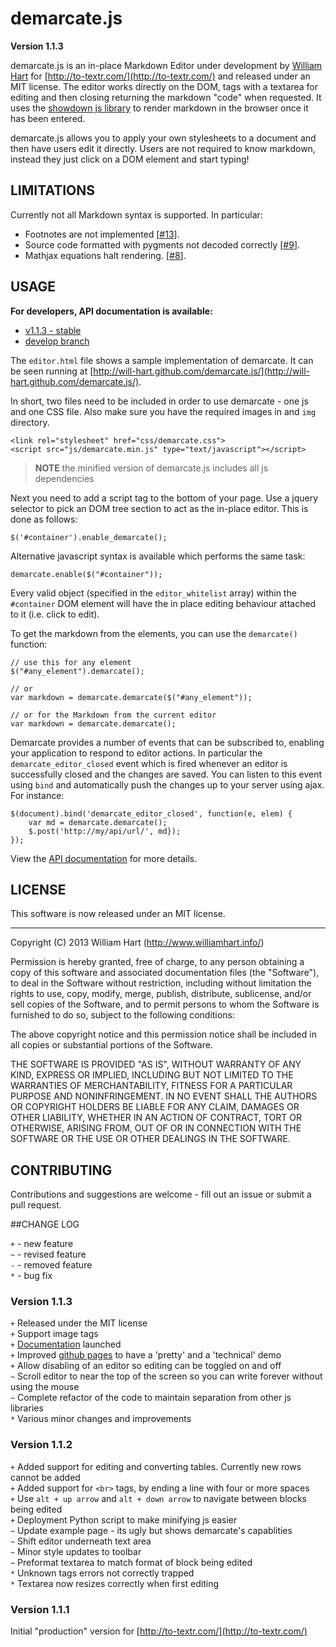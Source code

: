 # demarcate.js

**Version 1.1.3**

demarcate.js is an in-place Markdown Editor under development by 
[William Hart](http://www.williamhart.info) for [http://to-textr.com/](http://to-textr.com/) 
and released under an MIT license.  The editor works directly on the DOM, tags with a textarea 
for editing and then closing returning the markdown "code" when requested.  It uses the 
[showdown js library](https://github.com/coreyti/showdown) to render markdown 
in the browser once it has been entered.

demarcate.js allows you to apply your own stylesheets to a document and then have users
edit it directly.  Users are not required to know markdown, instead they just click on a 
DOM element and start typing!

## LIMITATIONS

Currently not all Markdown syntax is supported.  In particular:

- Footnotes are not implemented [[#13](https://github.com/will-hart/demarcate.js/issues/13)].
- Source code formatted with pygments not decoded correctly [[#9](https://github.com/will-hart/demarcate.js/issues/9)].
- Mathjax equations halt rendering. [[#8](https://github.com/will-hart/demarcate.js/issues/8)].

## USAGE

**For developers, API documentation is available:**    
- [v1.1.3 - stable](http://www.williamhart.info/static/demarcate/doc/)    
- [develop branch](http://will-hart.github.com/demarcate.js/docs) 

The `editor.html` file shows a sample implementation of demarcate. It can be seen
running at [http://will-hart.github.com/demarcate.js/](http://will-hart.github.com/demarcate.js/).  

In short, two files need to be included in order to use demarcate - one js and 
one CSS file.  Also make sure you have the required images in and `img` directory.

    <link rel="stylesheet" href="css/demarcate.css">
    <script src="js/demarcate.min.js" type="text/javascript"></script>

> **NOTE** the minified version of demarcate.js includes all js dependencies

Next you need to add a script tag to the bottom of your page.  Use a jquery
selector to pick an DOM tree section to act as the in-place editor.  This is 
done as follows:

    $('#container').enable_demarcate();

Alternative javascript syntax is available which performs the same task:

    demarcate.enable($("#container"));

Every valid object (specified in the `editor_whitelist` array) within the 
`#container` DOM element will have the in place editing behaviour attached to 
it (i.e. click to edit).

To get the markdown from the elements, you can use the `demarcate()` function:

    // use this for any element
    $("#any_element").demarcate();
        
    // or
    var markdown = demarcate.demarcate($("#any_element"));
    
    // or for the Markdown from the current editor
    var markdown = demarcate.demarcate();
    

Demarcate provides a number of events that can be subscribed to, enabling your 
application to respond to editor actions.  In particular the 
`demarcate_editor_closed` event which is fired whenever an editor is successfully
closed and the changes are saved.  You can listen to this event using `bind` 
and automatically push the changes up to your server using ajax.  For instance:

    $(document).bind('demarcate_editor_closed', function(e, elem) {
        var md = demarcate.demarcate();
        $.post('http://my/api/url/', md});
    });

View the [API documentation](http://will-hart.github.com/demarcate.js/docs)  for
more details.

## LICENSE

This software is now released under an MIT license.  

-----------

Copyright (C) 2013 William Hart (http://www.williamhart.info/)

Permission is hereby granted, free of charge, to any person obtaining a copy of this software and associated documentation files (the "Software"), to deal in the Software without restriction, including without limitation the rights to use, copy, modify, merge, publish, distribute, sublicense, and/or sell copies of the Software, and to permit persons to whom the Software is furnished to do so, subject to the following conditions:

The above copyright notice and this permission notice shall be included in all copies or substantial portions of the Software.

THE SOFTWARE IS PROVIDED "AS IS", WITHOUT WARRANTY OF ANY KIND, EXPRESS OR IMPLIED, INCLUDING BUT NOT LIMITED TO THE WARRANTIES OF MERCHANTABILITY, FITNESS FOR A PARTICULAR PURPOSE AND NONINFRINGEMENT. IN NO EVENT SHALL THE AUTHORS OR COPYRIGHT HOLDERS BE LIABLE FOR ANY CLAIM, DAMAGES OR OTHER LIABILITY, WHETHER IN AN ACTION OF CONTRACT, TORT OR OTHERWISE, ARISING FROM, OUT OF OR IN CONNECTION WITH THE SOFTWARE OR THE USE OR OTHER DEALINGS IN THE SOFTWARE.


## CONTRIBUTING

Contributions and suggestions are welcome - fill out an issue or submit a pull request.


##CHANGE LOG 

`+` - new feature         
`~` - revised feature        
`-` - removed feature        
`*` - bug fix

### Version 1.1.3


`+` Released under the MIT license       
`+` Support image tags             
`+` [Documentation](http://will-hart.github.com/demarcate.js/doc/index.html) launched     
`+` Improved [github pages](http://will-hart.github.com/demarcate.js) to have a 'pretty' and a 'technical' demo         
`+` Allow disabling of an editor so editing can be toggled on and off        
`~` Scroll editor to near the top of the screen so you can write forever without using the mouse             
`~` Complete refactor of the code to maintain separation from other js libraries       
`*` Various minor changes and improvements        




### Version 1.1.2


`+` Added support for editing and converting tables.  Currently new rows cannot be added      
`+` Added support for `<br>` tags, by ending a line with four or more spaces      
`+` Use `alt + up arrow` and `alt + down arrow` to navigate between blocks being edited      
`+` Deployment Python script to make minifying js easier      
`~` Update example page - its ugly but shows demarcate's capablities      
`~` Shift editor underneath text area      
`~` Minor style updates to toolbar      
`~` Preformat textarea to match format of block being edited      
`*` Unknown tags errors not correctly trapped      
`*` Textarea now resizes correctly when first editing      

### Version 1.1.1

Initial "production" version for [http://to-textr.com/](http://to-textr.com/)